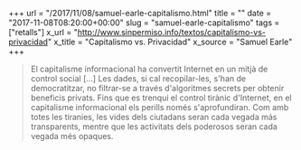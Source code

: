 +++
url = "/2017/11/08/samuel-earle-capitalismo.html"
title = ""
date = "2017-11-08T08:20:00+00:00"
slug = "samuel-earle-capitalismo"
tags = ["retalls"]
x_url = "http://www.sinpermiso.info/textos/capitalismo-vs-privacidad"
x_title = "Capitalismo vs. Privacidad"
x_source = "Samuel Earle"
+++


> El capitalisme informacional ha convertit Internet en un mitjà de control social […] Les dades, si cal recopilar-les, s'han de democratitzar, no filtrar-se a través d'algoritmes secrets per obtenir beneficis privats. Fins que es trenqui el control tirànic d'Internet, en el capitalisme informacional els perills només s'aprofundiran. Com amb totes les tiranies, les vides dels ciutadans seran cada vegada más transparents, mentre que les activitats dels poderosos seran cada vegada més opaques.
